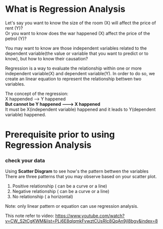 # What is Regression Analysis
Let's say you want to know the size of the room (X) will affect the price of rent (Y)?  
Or you want to know does the war happened (X) affect the price of the petrol (Y)?

You may want to know are those independent variables related to the dependent variable(the value or variable that you want to predict or to know), but how to know their causation?  

Regression is a way to evaluate the relationship within one or more independent variable(X) and dependent variable(Y). In order to do so, we create an linear equation to represent the relationship bettwen two variables.   

The concept of the regression:  
X happended --> Y happened   
**But cannot be Y happened ---> X happened**  
It must be X(independent variable) happened and it leads to Y(dependent variable) happened.  


# Prerequisite prior to using Regression Analysis 

### check your data 
Using **Scatter Disgram** to see how's the pattern bettwen the variables  
There are three patterns that you may observe based on your scatter plot.  
 1. Positive relationship ( can be a curve or a line)
 2. Negative relationship ( can be a curve or a line) 
 3. No relationship ( a horizontal) 

Note: only linear pattern or equation can use regression analysis. 







This note refer to video: https://www.youtube.com/watch?v=CW_S2tCgKWM&list=PLj6E8qlqmkFvwztCUsRIc8QqAn9jl8bgv&index=8
